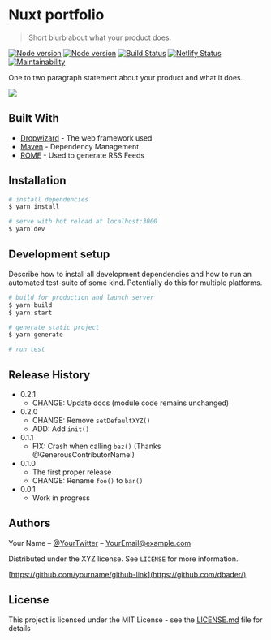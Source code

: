 # Nuxt portfolio
> Short blurb about what your product does.

[![Node version](https://badgen.net/npm/types/vue)](http://nodejs.org/download/)
[![Node version](https://badgen.net/npm/license/lodash)]()
[![Build Status][travis-image]][travis-url]
[![Netlify Status](https://api.netlify.com/api/v1/badges/cce42dfb-4c50-4115-9d0a-bc97e409516b/deploy-status)](https://app.netlify.com/sites/friendly-newton-306e59/deploys)
[![Maintainability](https://api.codeclimate.com/v1/badges/db92dbcfec4dfc407995/maintainability)](https://codeclimate.com/github/Zalbani/Nuxt-Portfolio/maintainability)

One to two paragraph statement about your product and what it does.

![](header.png)

## Built With

* [Dropwizard](http://www.dropwizard.io/1.0.2/docs/) - The web framework used
* [Maven](https://maven.apache.org/) - Dependency Management
* [ROME](https://rometools.github.io/rome/) - Used to generate RSS Feeds

## Installation

```bash
# install dependencies
$ yarn install

# serve with hot reload at localhost:3000
$ yarn dev
```

## Development setup

Describe how to install all development dependencies and how to run an automated test-suite of some kind. Potentially do this for multiple platforms.

```bash
# build for production and launch server
$ yarn build
$ yarn start

# generate static project
$ yarn generate

# run test

```

## Release History

* 0.2.1
    * CHANGE: Update docs (module code remains unchanged)
* 0.2.0
    * CHANGE: Remove `setDefaultXYZ()`
    * ADD: Add `init()`
* 0.1.1
    * FIX: Crash when calling `baz()` (Thanks @GenerousContributorName!)
* 0.1.0
    * The first proper release
    * CHANGE: Rename `foo()` to `bar()`
* 0.0.1
    * Work in progress

## Authors

Your Name – [@YourTwitter](https://twitter.com/dbader_org) – YourEmail@example.com

Distributed under the XYZ license. See ``LICENSE`` for more information.

[https://github.com/yourname/github-link](https://github.com/dbader/)

## License

This project is licensed under the MIT License - see the [LICENSE.md](LICENSE.md) file for details


<!-- Markdown link & img dfn's -->
[npm-image]: https://img.shields.io/npm/v/datadog-metrics.svg?style=flat-square
[npm-url]: https://npmjs.org/package/datadog-metrics
[npm-downloads]: https://img.shields.io/npm/dm/datadog-metrics.svg?style=flat-square
[travis-image]: https://img.shields.io/travis/dbader/node-datadog-metrics/master.svg?style=flat-square
[travis-url]: https://travis-ci.org/dbader/node-datadog-metrics
[wiki]: https://github.com/yourname/yourproject/wiki
